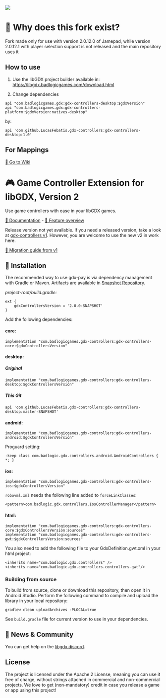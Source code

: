 [![](https://jitpack.io/v/LucasFebatis/gdx-controllers.svg)](https://jitpack.io/#LucasFebatis/gdx-controllers)

# 🤔 Why does this fork exist?

Fork made only for use with version 2.0.12.0 of Jamepad, while version 2.0.12.1 with player selection support is not released and the main repository uses it

## How to use

1. Use the libGDX project builder available in: https://libgdx.badlogicgames.com/download.html

2. Change dependencies

```
api "com.badlogicgames.gdx:gdx-controllers-desktop:$gdxVersion"
api "com.badlogicgames.gdx:gdx-controllers-platform:$gdxVersion:natives-desktop"
```

by:

```
api 'com.github.LucasFebatis.gdx-controllers:gdx-controllers-desktop:1.0'
```

## For Mappings

[📖️ Go to Wiki](https://github.com/LucasFebatis/gdx-controllers/wiki)


# 🎮️ Game Controller Extension for libGDX, Version 2

Use game controllers with ease in your libGDX games.

[📖️ Documentation](https://github.com/libgdx/gdx-controllers/wiki) - [🎁️ Feature overview](https://github.com/libgdx/gdx-controllers/wiki/Features)

Release version not yet available. If you need a released version, take a look at
[gdx-controllers v1](https://github.com/libgdx/libgdx/wiki/Controllers). However, you are
welcome to use the new v2 in work here.

[🚀️ Migration guide from v1](https://github.com/libgdx/gdx-controllers/wiki/Migrate-from-v1)

## 💾️ Installation

The recommended way to use gdx-pay is via dependency management with Gradle or Maven. Artifacts are available in
[Snapshot Repository](https://oss.sonatype.org/content/repositories/snapshots/com/badlogicgames/gdx-controllers/).

*project-root/build.gradle:*

    ext {
        gdxControllersVersion = '2.0.0-SNAPSHOT'
    }

Add the following dependencies:

#### core:
```
implementation "com.badlogicgames.gdx-controllers:gdx-controllers-core:$gdxControllersVersion"
```

#### desktop:

##### Original
```
implementation "com.badlogicgames.gdx-controllers:gdx-controllers-desktop:$gdxControllersVersion"
```

##### This Git
```
api 'com.github.LucasFebatis.gdx-controllers:gdx-controllers-desktop:master-SNAPSHOT'
```

#### android:
```
implementation "com.badlogicgames.gdx-controllers:gdx-controllers-android:$gdxControllersVersion"
```
Proguard setting:
```
-keep class com.badlogic.gdx.controllers.android.AndroidControllers { *; }
```

#### ios:
```
implementation "com.badlogicgames.gdx-controllers:gdx-controllers-ios:$gdxControllersVersion"
```
`robovml.xml` needs the following line added to `forceLinkClasses`:
```
<pattern>com.badlogic.gdx.controllers.IosControllerManager</pattern> 
```
#### html:
```
implementation "com.badlogicgames.gdx-controllers:gdx-controllers-core:$gdxControllersVersion:sources"
implementation "com.badlogicgames.gdx-controllers:gdx-controllers-gwt:$gdxControllersVersion:sources"
```
You also need to add the following file to your GdxDefinition.gwt.xml in your html project:
```
<inherits name="com.badlogic.gdx.controllers" />
<inherits name="com.badlogic.gdx.controllers.controllers-gwt"/>
```

### Building from source
To build from source, clone or download this repository, then open it in Android Studio. Perform the following command to compile and upload the library in your local repository:

    gradlew clean uploadArchives -PLOCAL=true
    
See `build.gradle` file for current version to use in your dependencies.

## 🤝️ News & Community

You can get help on the [libgdx discord](https://discord.gg/6pgDK9F).

## License

The project is licensed under the Apache 2 License, meaning you can use it free of charge, without strings attached in commercial and non-commercial projects. We love to get (non-mandatory) credit in case you release a game or app using this project!

